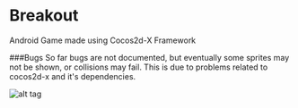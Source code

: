 # Breakout
Android Game made using Cocos2d-X Framework

###Bugs
So far bugs are not documented, but eventually some sprites may not be shown, or collisions may fail.
This is due to problems related to cocos2d-x and it's dependencies. 

![alt tag](http://josescudero.com/assets/images/projects/breakout.jpg)
